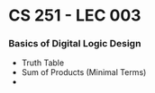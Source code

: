 # CS 251 - LEC 003
### Basics of Digital Logic Design
- Truth Table
- Sum of Products (Minimal Terms)
- 
<!--stackedit_data:
eyJoaXN0b3J5IjpbMTE2Mjc3MDExNCw1NjM0ODA5OF19
-->